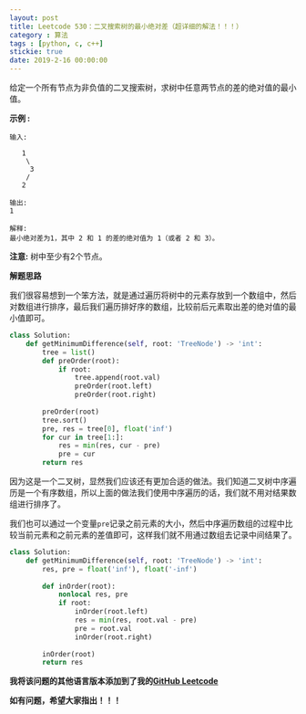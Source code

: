 ```yaml
---
layout: post
title: Leetcode 530：二叉搜索树的最小绝对差（超详细的解法！！！）
category : 算法
tags : [python, c, c++]
stickie: true
date: 2019-2-16 00:00:00
---
```


给定一个所有节点为非负值的二叉搜索树，求树中任意两节点的差的绝对值的最小值。

**示例 :**

```
输入:

   1
    \
     3
    /
   2

输出:
1

解释:
最小绝对差为1，其中 2 和 1 的差的绝对值为 1（或者 2 和 3）。
```

**注意:** 树中至少有2个节点。

**解题思路**

我们很容易想到一个笨方法，就是通过遍历将树中的元素存放到一个数组中，然后对数组进行排序，最后我们遍历排好序的数组，比较前后元素取出差的绝对值的最小值即可。

```python
class Solution:
    def getMinimumDifference(self, root: 'TreeNode') -> 'int':
        tree = list()
        def preOrder(root):
            if root:
                tree.append(root.val)
                preOrder(root.left)
                preOrder(root.right)
        
        preOrder(root)
        tree.sort()
        pre, res = tree[0], float('inf')
        for cur in tree[1:]:
            res = min(res, cur - pre)
            pre = cur
        return res
```

因为这是一个二叉树，显然我们应该还有更加合适的做法。我们知道二叉树中序遍历是一个有序数组，所以上面的做法我们使用中序遍历的话，我们就不用对结果数组进行排序了。

我们也可以通过一个变量`pre`记录之前元素的大小，然后中序遍历数组的过程中比较当前元素和之前元素的差值即可，这样我们就不用通过数组去记录中间结果了。

```python
class Solution:
    def getMinimumDifference(self, root: 'TreeNode') -> 'int':
        res, pre = float('inf'), float('-inf')
        
        def inOrder(root):
            nonlocal res, pre
            if root:
                inOrder(root.left)
                res = min(res, root.val - pre)
                pre = root.val
                inOrder(root.right)
                
        inOrder(root)
        return res
```

**我将该问题的其他语言版本添加到了我的[GitHub Leetcode](https://github.com/luliyucoordinate/Leetcode)**

**如有问题，希望大家指出！！！**